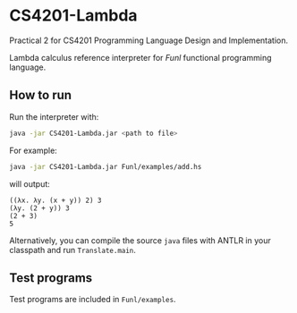 # CS4201-Lambda
Practical 2 for CS4201 Programming Language Design and Implementation.

Lambda calculus reference interpreter for *Funl* functional programming language.

## How to run

Run the interpreter with:

```bash
java -jar CS4201-Lambda.jar <path to file>
```

For example:

```bash
java -jar CS4201-Lambda.jar Funl/examples/add.hs
```

will output:
```
((λx. λy. (x + y)) 2) 3
(λy. (2 + y)) 3
(2 + 3)
5
```

Alternatively, you can compile the source `java` files with ANTLR in your classpath and run `Translate.main`.

## Test programs
Test programs are included in `Funl/examples`.